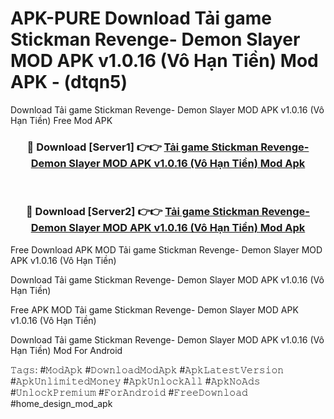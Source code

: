 # APK-PURE Download Tải game Stickman Revenge- Demon Slayer MOD APK v1.0.16 (Vô Hạn Tiền) Mod APK - (dtqn5)
Download Tải game Stickman Revenge- Demon Slayer MOD APK v1.0.16 (Vô Hạn Tiền) Free Mod APK

<div align="center">
<h3>🔴 Download [Server1] 👉👉 <a href="https://apk-comot.site?title=Tải_game_Stickman_Revenge-_Demon_Slayer_MOD_APK_v1.0.16_(Vô_Hạn_Tiền)">Tải game Stickman Revenge- Demon Slayer MOD APK v1.0.16 (Vô Hạn Tiền) Mod Apk</a></h3><br>

<h3>🔴 Download [Server2] 👉👉 <a href="https://apk-comot.site?title=Tải_game_Stickman_Revenge-_Demon_Slayer_MOD_APK_v1.0.16_(Vô_Hạn_Tiền)">Tải game Stickman Revenge- Demon Slayer MOD APK v1.0.16 (Vô Hạn Tiền) Mod Apk</a></h3>
</div>


Free Download APK MOD Tải game Stickman Revenge- Demon Slayer MOD APK v1.0.16 (Vô Hạn Tiền)

Download Tải game Stickman Revenge- Demon Slayer MOD APK v1.0.16 (Vô Hạn Tiền) 

Free APK MOD Tải game Stickman Revenge- Demon Slayer MOD APK v1.0.16 (Vô Hạn Tiền) 

Download Tải game Stickman Revenge- Demon Slayer MOD APK v1.0.16 (Vô Hạn Tiền) Mod For Android

𝚃𝚊𝚐𝚜: #𝙼𝚘𝚍𝙰𝚙𝚔 #𝙳𝚘𝚠𝚗𝚕𝚘𝚊𝚍𝙼𝚘𝚍𝙰𝚙𝚔 #𝙰𝚙𝚔𝙻𝚊𝚝𝚎𝚜𝚝𝚅𝚎𝚛𝚜𝚒𝚘𝚗 #𝙰𝚙𝚔𝚄𝚗𝚕𝚒𝚖𝚒𝚝𝚎𝚍𝙼𝚘𝚗𝚎𝚢 #𝙰𝚙𝚔𝚄𝚗𝚕𝚘𝚌𝚔𝙰𝚕𝚕 #𝙰𝚙𝚔𝙽𝚘𝙰𝚍𝚜 #𝚄𝚗𝚕𝚘𝚌𝚔𝙿𝚛𝚎𝚖𝚒𝚞𝚖 #𝙵𝚘𝚛𝙰𝚗𝚍𝚛𝚘𝚒𝚍 #𝙵𝚛𝚎𝚎𝙳𝚘𝚠𝚗𝚕𝚘𝚊𝚍 #home_design_mod_apk